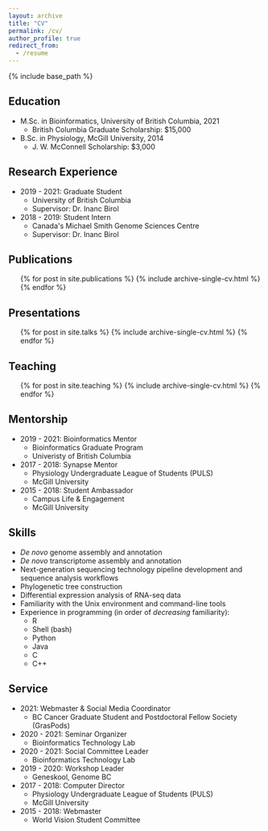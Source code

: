 ```yaml
---
layout: archive
title: "CV"
permalink: /cv/
author_profile: true
redirect_from:
  - /resume
---
```


{% include base_path %}

## Education
* M.Sc. in Bioinformatics, University of British Columbia, 2021  
	* British Columbia Graduate Scholarship: $15,000  
* B.Sc. in Physiology, McGill University, 2014  
	* J. W. McConnell Scholarship: $3,000

## Research Experience
* 2019 - 2021: Graduate Student
  * University of British Columbia
  * Supervisor: Dr. Inanc Birol
* 2018 - 2019: Student Intern
  * Canada's Michael Smith Genome Sciences Centre
  * Supervisor: Dr. Inanc Birol
  
## Publications
  <ul>{% for post in site.publications %}
    {% include archive-single-cv.html %}
  {% endfor %}</ul>  

## Presentations
  <ul>{% for post in site.talks %}
    {% include archive-single-cv.html %}
  {% endfor %}</ul>  
  
## Teaching
  <ul>{% for post in site.teaching %}
    {% include archive-single-cv.html %}
  {% endfor %}</ul>
 
## Mentorship
* 2019 - 2021: Bioinformatics Mentor  
	* Bioinformatics Graduate Program  
	* Univeristy of British Columbia  
* 2017 - 2018: Synapse Mentor  
	* Physiology Undergraduate League of Students (PULS)  
	* McGill University  
* 2015 - 2018: Student Ambassador  
	* Campus Life & Engagement  
	* McGill University  

## Skills
* _De novo_ genome assembly and annotation
* _De novo_ transcriptome assembly and annotation
* Next-generation sequencing technology pipeline development and sequence analysis workflows
* Phylogenetic tree construction  
* Differential expression analysis of RNA-seq data 
* Familiarity with the Unix environment and command-line tools
* Experience in programming (in order of _decreasing_ familiarity):
	* R
	* Shell (bash)
	* Python
	* Java
	* C
	* C++ 

## Service
* 2021: Webmaster & Social Media Coordinator  
	* BC Cancer Graduate Student and Postdoctoral Fellow Society (GrasPods)
* 2020 - 2021: Seminar Organizer  
	* Bioinformatics Technology Lab  
* 2020 - 2021: Social Committee Leader
	* Bioinformatics Technology Lab  
* 2019 - 2020: Workshop Leader  
	* Geneskool, Genome BC  
* 2017 - 2018: Computer Director  
	* Physiology Undergraduate League of Students (PULS)  
	* McGill University  
* 2015 - 2018: Webmaster  
	* World Vision Student Committee  
